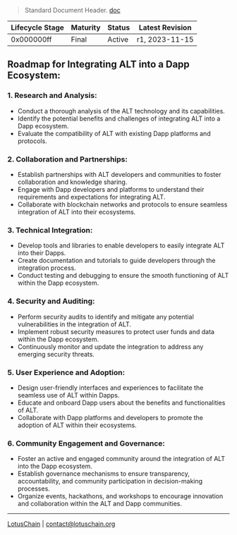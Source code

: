 > Standard Document Header. [doc](https://github.com/blue-lotus-org/business-/blob/main/Standard-Document-Header.md)

| Lifecycle Stage | Maturity      | Status | Latest Revision |
|-----------------|---------------|--------|-----------------|
| 0x000000ff      | Final         | Active | r1, 2023-11-15  |

## Roadmap for Integrating ALT into a Dapp Ecosystem:

### 1. Research and Analysis:
   - Conduct a thorough analysis of the ALT technology and its capabilities.
   - Identify the potential benefits and challenges of integrating ALT into a Dapp ecosystem.
   - Evaluate the compatibility of ALT with existing Dapp platforms and protocols.

### 2. Collaboration and Partnerships:
   - Establish partnerships with ALT developers and communities to foster collaboration and knowledge sharing.
   - Engage with Dapp developers and platforms to understand their requirements and expectations for integrating ALT.
   - Collaborate with blockchain networks and protocols to ensure seamless integration of ALT into their ecosystems.

### 3. Technical Integration:
   - Develop tools and libraries to enable developers to easily integrate ALT into their Dapps.
   - Create documentation and tutorials to guide developers through the integration process.
   - Conduct testing and debugging to ensure the smooth functioning of ALT within the Dapp ecosystem.

### 4. Security and Auditing:
   - Perform security audits to identify and mitigate any potential vulnerabilities in the integration of ALT.
   - Implement robust security measures to protect user funds and data within the Dapp ecosystem.
   - Continuously monitor and update the integration to address any emerging security threats.

### 5. User Experience and Adoption:
   - Design user-friendly interfaces and experiences to facilitate the seamless use of ALT within Dapps.
   - Educate and onboard Dapp users about the benefits and functionalities of ALT.
   - Collaborate with Dapp platforms and developers to promote the adoption of ALT within their ecosystems.

### 6. Community Engagement and Governance:
   - Foster an active and engaged community around the integration of ALT into the Dapp ecosystem.
   - Establish governance mechanisms to ensure transparency, accountability, and community participation in decision-making processes.
   - Organize events, hackathons, and workshops to encourage innovation and collaboration within the ALT and Dapp communities.

--- 

[LotusChain](https://lotuschain.org) | contact@lotuschain.org
